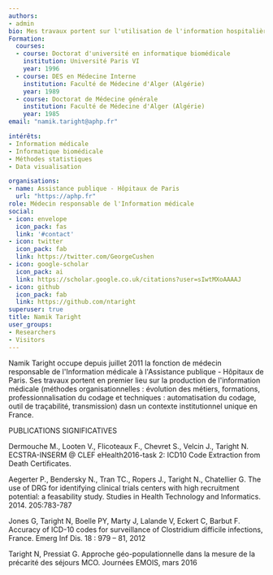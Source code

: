 ```yaml
---
authors:
- admin
bio: Mes travaux portent sur l'utilisation de l'information hospitalière à des fins de pilotage de l'activité et de son financement.
Formation:
  courses:
  - course: Doctorat d'université en informatique biomédicale
    institution: Université Paris VI
    year: 1996
  - course: DES en Médecine Interne 
    institution: Faculté de Médecine d'Alger (Algérie)
    year: 1989
  - course: Doctorat de Médecine générale 
    institution: Faculté de Médecine d'Alger (Algérie)
    year: 1985
email: "namik.taright@aphp.fr"

intérêts:
- Information médicale
- Informatique biomédicale
- Méthodes statistiques 
- Data visualisation

organisations:
- name: Assistance publique - Hôpitaux de Paris
  url: "https://aphp.fr"
role: Médecin responsable de l'Information médicale
social:
- icon: envelope
  icon_pack: fas
  link: '#contact'
- icon: twitter
  icon_pack: fab
  link: https://twitter.com/GeorgeCushen
- icon: google-scholar
  icon_pack: ai
  link: https://scholar.google.co.uk/citations?user=sIwtMXoAAAAJ
- icon: github
  icon_pack: fab
  link: https://github.com/ntaright
superuser: true
title: Namik Taright
user_groups:
- Researchers
- Visitors
---
```


Namik Taright occupe depuis juillet 2011 la fonction de médecin responsable de l'Information médicale à l'Assistance publique - Hôpitaux de Paris. Ses travaux portent en premier lieu sur la production de l'information médicale (méthodes organisationnelles : évolution des métiers, formations, professionnalisation du codage et techniques : automatisation du codage, outil de traçabilité, transmission) dasn un contexte institutionnel unique en France. 


PUBLICATIONS SIGNIFICATIVES

Dermouche M., Looten V., Flicoteaux F., Chevret S., Velcin J., Taright N. ECSTRA-INSERM @ CLEF eHealth2016-task 2: ICD10 Code Extraction from Death Certificates. 

Aegerter P., Bendersky N., Tran TC., Ropers J., Taright N., Chatellier G. The use of DRG for identifying clinical trials centers with high recruitment potential: a feasability study. Studies in Health Technology and Informatics. 2014. 205:783-787

Jones G, Taright N, Boelle PY, Marty J, Lalande V, Eckert C, Barbut F. Accuracy of ICD-10 codes for surveillance of Clostridium difficile infections, France. Emerg Inf Dis. 18 : 979 – 81, 2012

Taright N, Pressiat G. Approche géo-populationnelle dans la mesure de la précarité des séjours MCO. Journées EMOIS, mars 2016


